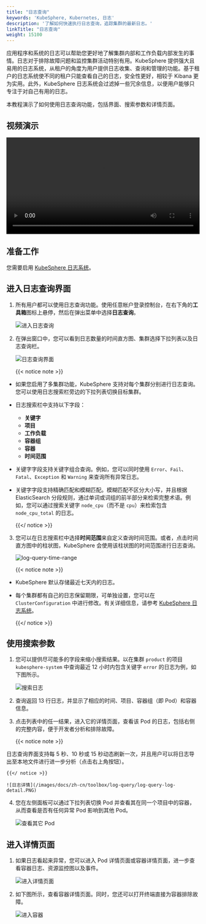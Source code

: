 ```yaml
---
title: "日志查询"
keywords: 'KubeSphere, Kubernetes, 日志'
description: '了解如何快速执行日志查询，追踪集群的最新日志。'
linkTitle: "日志查询"
weight: 15100
---
```


应用程序和系统的日志可以帮助您更好地了解集群内部和工作负载内部发生的事情。日志对于排除故障问题和监控集群活动特别有用。KubeSphere 提供强大且易用的日志系统，从租户的角度为用户提供日志收集、查询和管理的功能。基于租户的日志系统使不同的租户只能查看自己的日志，安全性更好，相较于 Kibana 更为实用。此外，KubeSphere 日志系统会过滤掉一些冗余信息，以便用户能够只专注于对自己有用的日志。

本教程演示了如何使用日志查询功能，包括界面、搜索参数和详情页面。

## 视频演示

<video controls="controls" style="width: 100% !important; height: auto !important;">
  <source type="video/mp4" src="https://kubesphere-community.pek3b.qingstor.com/videos/KubeSphere-v3.1.x-tutorial-videos/zh/KS311_200P010C202109_%E6%97%A5%E5%BF%97%E4%B8%8E%E4%BA%8B%E4%BB%B6%E6%9F%A5%E8%AF%A2.mp4">
</video>

## 准备工作

您需要启用 [KubeSphere 日志系统](../../pluggable-components/logging/)。

## 进入日志查询界面

1. 所有用户都可以使用日志查询功能。使用任意帐户登录控制台，在右下角的**工具箱**图标上悬停，然后在弹出菜单中选择**日志查询**。

    ![进入日志查询](/images/docs/zh-cn/toolbox/log-query/log-query-guide.PNG)

2. 在弹出窗口中，您可以看到日志数量的时间直方图、集群选择下拉列表以及日志查询栏。

    ![日志查询界面](/images/docs/zh-cn/toolbox/log-query/log-query-interface.PNG)

    {{< notice note >}}

- 如果您启用了多集群功能，KubeSphere 支持对每个集群分别进行日志查询。您可以使用日志搜索栏旁边的下拉列表切换目标集群。
- 日志搜索栏中支持以下字段：
  - **关键字**
  - **项目**
  - **工作负载**
  - **容器组**
  - **容器**
  - **时间范围**
- 关键字字段支持关键字组合查询。例如，您可以同时使用 `Error`、`Fail`、`Fatal`、`Exception` 和 `Warning` 来查询所有异常日志。
- 关键字字段支持精确匹配和模糊匹配。模糊匹配不区分大小写，并且根据 ElasticSearch 分段规则，通过单词或词组的前半部分来检索完整术语。例如，您可以通过搜索关键字 `node_cpu`（而不是 `cpu`）来检索包含 `node_cpu_total` 的日志。

    {{</ notice >}}

3. 您可以在日志搜索栏中选择**时间范围**来自定义查询时间范围。或者，点击时间直方图中的柱状图，KubeSphere 会使用该柱状图的时间范围进行日志查询。

    ![log-query-time-range](/images/docs/zh-cn/toolbox/log-query/log-query-time-range.PNG)

    {{< notice note >}}

- KubeSphere 默认存储最近七天内的日志。
- 每个集群都有自己的日志保留期限，可单独设置，您可以在 `ClusterConfiguration` 中进行修改。有关详细信息，请参考 [KubeSphere 日志系统](../../pluggable-components/logging/)。

    {{</ notice >}}

## 使用搜索参数

1. 您可以提供尽可能多的字段来缩小搜索结果。以在集群 `product` 的项目 `kubesphere-system` 中查询最近 12 小时内包含关键字 `error` 的日志为例，如下图所示。

    ![搜索日志](/images/docs/zh-cn/toolbox/log-query/log-query-log-search.PNG)

2. 查询返回 13 行日志，并显示了相应的时间、项目、容器组（即 Pod）和容器信息。

3. 点击列表中的任一结果，进入它的详情页面，查看该 Pod 的日志，包括右侧的完整内容，便于开发者分析和排除故障。

    {{< notice note >}}

日志查询界面支持每 5 秒、10 秒或 15 秒动态刷新一次，并且用户可以将日志导出至本地文件进行进一步分析（点击右上角按钮）。

    {{</ notice >}}
    
    ![日志详情](/images/docs/zh-cn/toolbox/log-query/log-query-log-detail.PNG)

4. 您在左侧面板可以通过下拉列表切换 Pod 并查看其在同一个项目中的容器，从而查看是否有任何异常 Pod 影响到其他 Pod。

    ![查看其它 Pod](/images/docs/zh-cn/toolbox/log-query/log-query-inspect-other-pods.PNG)

## 进入详情页面

1. 如果日志看起来异常，您可以进入 Pod 详情页面或容器详情页面，进一步查看容器日志、资源监控图以及事件。

    ![进入详情页面](/images/docs/zh-cn/toolbox/log-query/log-query-drill.PNG)

2. 如下图所示，查看容器详情页面。同时，您还可以打开终端直接为容器排除故障。

    ![进入容器](/images/docs/zh-cn/toolbox/log-query/log-query-drill-container.png)